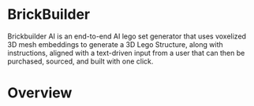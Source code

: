 # BrickBuilder
Brickbuilder AI is an end-to-end AI lego set generator that uses voxelized 3D mesh embeddings to generate a 3D Lego Structure, along with instructions, aligned with a text-driven input from a user that can then be purchased, sourced, and built with one click.

# Overview
